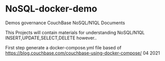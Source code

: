 # NoSQL-docker-demo

Demos governance CouchBase NoSQL/N1QL Documents

This Projects will contain materials for understanding NoSQL/N1QL INSERT,UPDATE,SELECT,DELETE however..

First step generate a docker-compose.yml file
based of https://blog.couchbase.com/couchbase-using-docker-compose/ 04 2021
